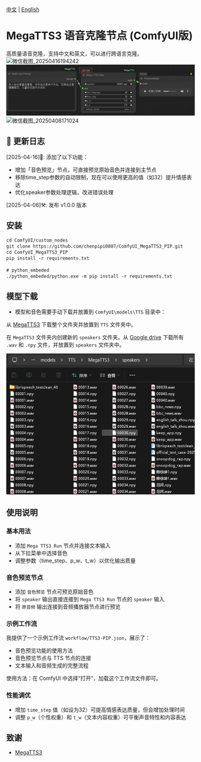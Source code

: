 [中文](README-CN.md) | [English](README.md)

# MegaTTS3 语音克隆节点 (ComfyUI版)

高质量语音克隆，支持中文和英文，可以进行跨语言克隆。
![微信截图_20250416194242](https://github.com/user-attachments/assets/25341a4f-a300-4318-953e-f45d8d3fe150)
![image](https://github.com/billwuhao/ComfyUI_MegaTTS3/blob/main/images/2025-04-06_13-52-57.png)
![微信截图_20250408171024](https://github.com/user-attachments/assets/47f01ba1-cd9a-4510-b199-bc75ce2cc4bd)


## 📣 更新日志

[2025-04-16]🔄: 添加了以下功能：
- 增加「音色预览」节点，可直接预览原始音色并连接到主节点
- 移除time_step参数的自动限制，现在可以使用更高的值（如32）提升情感表达
- 优化speaker参数处理逻辑，改进错误处理

[2025-04-06]⚒️: 发布 v1.0.0 版本

## 安装

```
cd ComfyUI/custom_nodes
git clone https://github.com/chenpipi0807/ComfyUI_MegaTTS3_PIP.git
cd ComfyUI_MegaTTS3_PIP
pip install -r requirements.txt

# python_embeded
./python_embeded/python.exe -m pip install -r requirements.txt
```

## 模型下载

- 模型和音色需要手动下载并放置到 `ComfyUI\models\TTS` 目录中：

从 [MegaTTS3](https://huggingface.co/ByteDance/MegaTTS3/tree/main) 下载整个文件夹并放置到 `TTS` 文件夹中。

在 `MegaTTS3` 文件夹内创建新的 `speakers` 文件夹。从 [Google drive](https://drive.google.com/drive/folders/1QhcHWcy20JfqWjgqZX1YM3I6i9u4oNlr) 下载所有 `.wav` 和 `.npy` 文件，并放置到 `speakers` 文件夹中。

![image](https://github.com/billwuhao/ComfyUI_MegaTTS3/blob/main/images/2025-04-06_14-49-12.png)

## 使用说明

### 基本用法
- 添加 `Mega TTS3 Run` 节点并连接文本输入
- 从下拉菜单中选择音色
- 调整参数（time_step、p_w、t_w）以优化输出质量

### 音色预览节点
- 添加 `音色预览` 节点可预览原始音色
- 将 `speaker` 输出直接连接到 `Mega TTS3 Run` 节点的 `speaker` 输入
- 将 `原音频` 输出连接到音频播放器节点进行预览

### 示例工作流
我提供了一个示例工作流 `workflow/TTS3-PIP.json`，展示了：
- 音色预览功能的使用方法
- 音色预览节点与 TTS 节点的连接
- 文本输入和音频生成的完整流程

使用方法：在 ComfyUI 中选择“打开”，加载这个工作流文件即可。

### 性能调优
- 增加 `time_step` 值（如设为32）可提高情感表达质量，但会增加处理时间
- 调整 `p_w`（个性权重）和 `t_w`（文本内容权重）可平衡声音特性和内容表达

## 致谢

- [MegaTTS3](https://github.com/bytedance/MegaTTS3)
